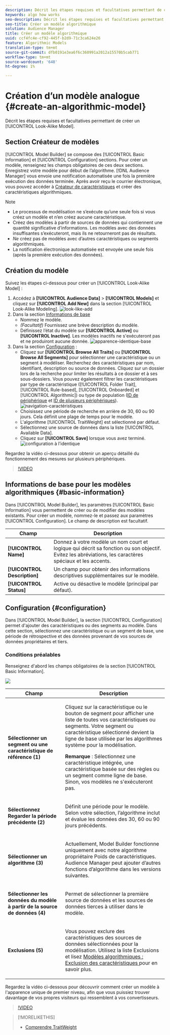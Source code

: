 ```yaml
---
description: Décrit les étapes requises et facultatives permettant de créer un modèle algorithmique dans Model Builder.
keywords: algo how works
seo-description: Décrit les étapes requises et facultatives permettant de créer un modèle algorithmique dans Model Builder.
seo-title: Créer un modèle algorithmique
solution: Audience Manager
title: Créer un modèle algorithmique
uuid: ccf4fc4e-cf92-445f-b2d9-71c3ca624e26
feature: Algorithmic Models
translation-type: tm+mt
source-git-commit: dfb0191e3ea6f6c360991a2012a15570b5cab771
workflow-type: tm+mt
source-wordcount: '648'
ht-degree: 1%

---
```



# Création d’un modèle analogue {#create-an-algorithmic-model}

Décrit les étapes requises et facultatives permettant de créer un [!UICONTROL Look-Alike Model].

## Section Créateur de modèles

[!UICONTROL Model Builder] se compose des  [!UICONTROL Basic Information] et  [!UICONTROL Configuration] sections. Pour créer un modèle, renseignez les champs obligatoires de ces deux sections. Enregistrez votre modèle pour début de l’algorithme. [!DNL Audience Manager] vous envoie une notification automatisée une fois la première exécution des données terminée. Après avoir reçu le courrier électronique, vous pouvez accéder à [Créateur de caractéristiques](../../features/traits/about-trait-builder.md) et créer des caractéristiques algorithmiques.

>[!NOTE]
>
>* Le processus de modélisation ne s’exécute qu’une seule fois si vous créez un modèle et n’en créez aucune caractéristique.
>* Créez des modèles à partir de sources de données qui contiennent une quantité significative d’informations. Les modèles avec des données insuffisantes s’exécuteront, mais ils ne retourneront pas de résultats.
>* *Ne* créez pas de modèles avec d’autres caractéristiques ou segments algorithmiques.
>* La notification électronique automatisée est envoyée une seule fois (après la première exécution des données).


## Création du modèle

Suivez les étapes ci-dessous pour créer un [!UICONTROL Look-Alike Model] :

1. Accédez à **[!UICONTROL Audience Data]** > **[!UICONTROL Models]** et cliquez sur **[!UICONTROL Add New]** dans la section [!UICONTROL Look-Alike Modeling].
   ![look-like-add](assets/look-alike-add.png)
1. Dans la section [Informations de base](../../features/algorithmic-models/create-model.md#basic-information)
   * Nommez le modèle.
   * *(Facultatif)* Fournissez une brève description du modèle.
   * Définissez l’état du modèle sur **[!UICONTROL Active]** ou **[!UICONTROL Inactive]**. Les modèles inactifs ne s&#39;exécuteront pas et ne produiront aucune donnée.
      ![apparence-identique-base](assets/look-alike-basic.png)
1. Dans la section [Configuration](../../features/algorithmic-models/create-model.md#configuration) :
   * Cliquez sur **[!UICONTROL Browse All Traits]** ou **[!UICONTROL Browse All Segments]** pour sélectionner une caractéristique ou un segment à modéliser. Recherchez des caractéristiques par nom, identifiant, description ou source de données. Cliquez sur un dossier lors de la recherche pour limiter les résultats à ce dossier et à ses sous-dossiers. Vous pouvez également filtrer les caractéristiques par type de caractéristique ([!UICONTROL Folder Trait], [!UICONTROL Rule-based], [!UICONTROL Onboarded] et [!UICONTROL Algorithmic]) ou type de population ([ID de périphérique](../../reference/ids-in-aam.md) et [ID de plusieurs périphériques](../../reference/ids-in-aam.md)).
      ![navigation-caractéristiques](assets/browse-traits.png)
   * Choisissez une période de recherche en arrière de 30, 60 ou 90 jours. Cela définit une plage de temps pour le modèle.
   * L&#39;algorithme [!UICONTROL TraitWeight] est sélectionné par défaut.
   * Sélectionnez une source de données dans la liste [!UICONTROL Available Data].
   * Cliquez sur **[!UICONTROL Save]** lorsque vous avez terminé.
      ![configuration à l’identique](assets/look-alike-configuration.png)

Regardez la vidéo ci-dessous pour obtenir un aperçu détaillé du fonctionnement des mesures sur plusieurs périphériques.

>[!VIDEO](https://docs.adobe.com/content/help/en/audience-manager-learn/tutorials/build-and-manage-audiences/profile-merge/understanding-cross-device-metrics-in-audience-manager.html)

## Informations de base pour les modèles algorithmiques {#basic-information}

<!-- r_model_basic.xml -->

Dans [!UICONTROL Model Builder], les paramètres [!UICONTROL Basic Information] vous permettent de créer ou de modifier des modèles existants. Pour créer un modèle, nommez-le et passez aux paramètres [!UICONTROL Configuration]. Le champ de description est facultatif.

| Champ | Description |
|---|---|
| **[!UICONTROL Name]** | Donnez à votre modèle un nom court et logique qui décrit sa fonction ou son objectif. Evitez les abréviations, les caractères spéciaux et les accents. |
| **[!UICONTROL Description]** | Un champ pour obtenir des informations descriptives supplémentaires sur le modèle. |
| **[!UICONTROL Status]** | Active ou désactive le modèle (principal par défaut). |

## Configuration {#configuration}

Dans [!UICONTROL Model Builder], la section [!UICONTROL Configuration] permet d&#39;ajouter des caractéristiques ou des segments au modèle. Dans cette section, sélectionnez une caractéristique ou un segment de base, une période de rétrospective et des données provenant de vos sources de données propriétaires et tiers.

<!-- r_model_configuration.xml -->

### Conditions préalables

Renseignez d&#39;abord les champs obligatoires de la section [!UICONTROL Basic Information].

![](assets/lam_exclude_traits_numbered.png)

<table id="table_7A6BE5E5498D4776A30323B743954150"> 
 <thead> 
  <tr> 
   <th colname="col1" class="entry"> Champ </th> 
   <th colname="col2" class="entry"> Description </th> 
  </tr> 
 </thead>
 <tbody> 
  <tr> 
   <td colname="col1"> <p><b>Sélectionner un segment ou une caractéristique de référence (1)</b> </p> </td> 
   <td colname="col2"> <p>Cliquez sur la caractéristique ou le bouton de segment pour afficher une liste de toutes vos caractéristiques ou segments. Votre segment ou caractéristique sélectionné devient la ligne de base utilisée par les algorithmes système pour la modélisation. </p> <p> <p><b>Remarque</b> : Sélectionnez une caractéristique intégrée, une caractéristique basée sur des règles ou un segment comme ligne de base. Sinon, vos modèles ne s'exécuteront pas. </p> </p> </td> 
  </tr> 
  <tr> 
   <td colname="col1"> <p><b>Sélectionnez Regarder la période précédente (2)</b> </p> </td> 
   <td colname="col2"> <p>Définit une période pour le modèle. Selon votre sélection, l’algorithme inclut et évalue les données des 30, 60 ou 90 jours précédents. </p> </td> 
  </tr> 
  <tr> 
   <td colname="col1"> <p><b>Sélectionner un algorithme (3)</b> </p> </td> 
   <td colname="col2"> <p>Actuellement, Model Builder fonctionne uniquement avec notre algorithme propriétaire <span class="keyword"> Poids de caractéristiques</span>. <span class="keyword"> Audience </span> Manager peut ajouter d’autres fonctions d’algorithme dans les versions suivantes. </p> </td>
  </tr>
  <tr> 
   <td colname="col1"> <p><b>Sélectionner les données du modèle à partir de la source de données (4)</b> </p> </td> 
   <td colname="col2"> <p>Permet de sélectionner la première source de données et les sources de données tierces à utiliser dans le modèle. </p> </td>
  </tr> 
  <tr> 
   <td colname="col1"> <p><b>Exclusions (5)</b> </p> </td> 
   <td colname="col2"> <p>Vous pouvez exclure des caractéristiques des sources de données sélectionnées pour la modélisation. Utilisez la liste <span class="wintitle"> Exclusions</span> et lisez <a href="../../features/algorithmic-models/trait-exclusion-algo-models.md"> Modèles algorithmiques : Exclusion des caractéristiques </a> pour en savoir plus. </p> </td>
  </tr> 
 </tbody>
</table>

Regardez la vidéo ci-dessous pour découvrir comment créer un modèle à l&#39;apparence unique de premier niveau, afin que vous puissiez trouver davantage de vos propres visiteurs qui ressemblent à vos convertisseurs.

>[!VIDEO](https://video.tv.adobe.com/v/23504/)

>[!MORELIKETHIS]
>
>* [Comprendre TraitWeight](../../features/algorithmic-models/understanding-models.md#understanding-traitweight)


